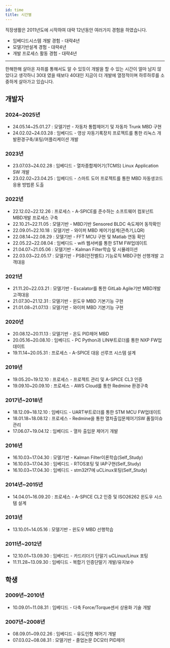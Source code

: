 ```yaml
---
id: time
title: 시간별
---
```


직장생활은 2011년도에 시작하여 대략 12년동안 여러가지 경험을 하였습니다.
* 임베디드시스템 개발 경험 - 대략4년
* 모델기반설계 경험 - 대략4년
* 개발 프로세스 활동 경험 - 대략4년

---

한해한해 살아온 자취를 통해서도 알 수 있듯이 개발을 할 수 있는 시간이 얼마 남지 않았다고 생각하니 30대 였을 때보다 40대인 지금이 더 개발에 열정적이며 하루하루를 소중하게 살아가고 있습니다.

## 개발자
### 2024~2025년
* 24.05.14~25.01.27 : 모델기반 - 자동차 통합제어기 및 자동차 Trunk MBD 구현
* 24.02.02~24.03.28 : 임베디드 - 영상 자동기록장치 프로젝트를 통한 리눅스 개발환경구축/포팅/어플리케이션 개발
### 2023년
* 23.07.03~24.02.28 : 임베디드 - 열차종합제어기(TCMS) Linux Application SW 개발
* 23.02.02~23.04.25 : 임베디드 - 스마트 도어 프로젝트를 통한 MBD 자동생코드 응용 방법론 도출
### 2022년
* 22.12.02~22.12.26 : 프로세스 - A-SPICE를 준수하는 소프트웨어 컴포넌트 MBD개발 프로세스 구축
* 22.10.21~22.11.05 : 모델기반 - MBD기반 Sensored BLDC 속도제어 동작확인
* 22.09.01~22.10.18 : 모델기반 - 와이퍼 MBD 제어기설계(관측기,LQR)
* 22.08.14~22.08.29 : 모델기반 - FFT MCU 구현 및 Matlab 연동 확인
* 22.05.22~22.08.04 : 임베디드 - wifi 웹서버를 통한 STM FW업데이트
* 21.04.07~21.05.06 : 모델기반 - Kalman Filter학습 및 시뮬레이션
* 22.03.03~22.05.17 : 모델기반 - PSB(안전벨트) 기능로직 MBD구현 선행개발 고객대응
### 2021년
* 21.11.20~22.03.21 : 모델기반 - Escalator를 통한 GitLab Agile기반 MBD개발 고객대응
* 21.07.30~21.12.31 : 모델기반 - 윈도우 MBD 기본기능 구현
* 21.01.08~21.07.13 : 모델기반 - 와이퍼 MBD 기본기능 구현
### 2020년
* 20.08.12~20.11.13 : 모델기반 - 온도 PID제어 MBD
* 20.05.16~20.08.10 : 임베디드 - PC Python과 LIN부트로더를 통한 NXP FW업데이트
* 19.11.14~20.05.31 : 프로세스 - A-SPICE 대응 선루프 시스템 설계
### 2019년
* 19.05.20~19.12.10 : 프로세스 - 프로젝트 관리 및 A-SPICE CL3 인증
* 19.09.10~20.09.10 : 프로세스 - AWS Cloud를 통한 Redmine 환경구축
### 2017년~2018년
* 18.12.09~18.12.10 : 임베디드 - UART부트로더를 통한 STM MCU FW업데이트
* 18.01.18~18.08.12 : 프로세스 - Redmine을 통한 열차출입문제어기SW 품질이슈 관리
* 17.06.07~19.04.12 : 임베디드 - 열차 출입문 제어기 개발
### 2016년
* 16.10.03~17.04.30 : 모델기반 - Kalman Filter이론학습(Self_Study)
* 16.10.03~17.04.30 : 임베디드 - RTOS포팅 및 IAP구현(Self_Study)
* 16.10.03~17.04.30 : 임베디드 - stm32f7에 uCLinux포팅(Self_Study)
### 2014년~2015년
* 14.04.01~16.09.20 : 프로세스 - A-SPICE CL2 인증 및 ISO26262 윈도우 시스템 설계
### 2013년
* 13.10.01~14.05.16 : 모델기반 - 윈도우 MBD 선행학습
### 2011년~2012년
* 12.10.01~13.09.30 : 임베디드 - 카드리더기 단말기 uCLinux/Linux 포팅
* 11.11.28~13.09.30 : 임베디드 - 복합기 인증단말기 개발/유지보수

## 학생
### 2009년~2010년
* 10.09.01~11.08.31 : 임베디드 - 다축 Force/Torque센서 상용화 기술 개발
### 2007년~2008년
* 08.09.01~09.02.26 : 임베디드 - 유도인형 제어기 개발
* 07.03.02~08.08.31 : 모델기반 - 졸업논문 DC모터 PID제어

<!--
## 이력서

### 이력 및 경력소개

[Curriculum_Vitae [☜ click for more Details]](/assets/ChuldongShim_Curriculum_Vitae.pdf)

<p align="center">
	<img
		src={require('/img/ChuldongShim_Curriculum_Vitae.png').default}
		alt="Example banner"
		width="450"
	/>
</p>
-->
